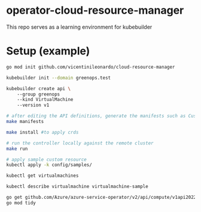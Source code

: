 # operator-cloud-resource-manager

This repo serves as a learning environment for kubebuilder


# Setup (example)
```bash
go mod init github.com/vicentinileonardo/cloud-resource-manager

kubebuilder init --domain greenops.test

kubebuilder create api \ 
	--group greenops
	--kind VirtualMachine
	--version v1 

# after editing the API definitions, generate the manifests such as Custom Resources (CRs) or Custom Resource Definitions (CRDs)
make manifests

make install #to apply crds

# run the controller locally against the remote cluster
make run

# apply sample custom resource
kubectl apply -k config/samples/

kubectl get virtualmachines

kubectl describe virtualmachine virtualmachine-sample
```


```bash
go get github.com/Azure/azure-service-operator/v2/api/compute/v1api20220301
go mod tidy
```